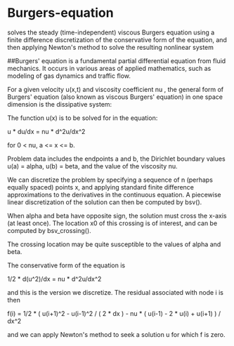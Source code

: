 # Burgers-equation
solves the steady (time-independent) viscous Burgers equation using a finite difference discretization of the conservative form of the equation, and then applying Newton's method to solve the resulting nonlinear system

##Burgers' equation is a fundamental partial differential equation from fluid mechanics. It occurs in various areas of applied mathematics, such as modeling of gas dynamics and traffic flow.

For a given velocity u(x,t) and viscosity coefficient nu , the general form of Burgers' equation (also known as viscous Burgers' equation) in one space dimension is the dissipative system:

The function u(x) is to be solved for in the equation:

u * du/dx = nu * d^2u/dx^2

for 0 < nu, a <= x <= b.

Problem data includes the endpoints a and b, the Dirichlet boundary values u(a) = alpha, u(b) = beta, and the value of the viscosity nu.

We can discretize the problem by specifying a sequence of n (perhaps equally spaced) points x, and applying standard finite difference approximations to the derivatives in the continuous equation. A piecewise linear discretization of the solution can then be computed by bsv().

When alpha and beta have opposite sign, the solution must cross the x-axis (at least once). The location x0 of this crossing is of interest, and can be computed by bsv_crossing().

The crossing location may be quite susceptible to the values of alpha and beta.

The conservative form of the equation is

1/2 * d(u^2)/dx = nu * d^2u/dx^2

and this is the version we discretize. The residual associated with node i is then

f(i) = 1/2 * ( u(i+1)^2 - u(i-1)^2 / ( 2 * dx ) - nu * ( u(i-1) - 2 * u(i) + u(i+1) ) / dx^2

and we can apply Newton's method to seek a solution u for which f is zero.
